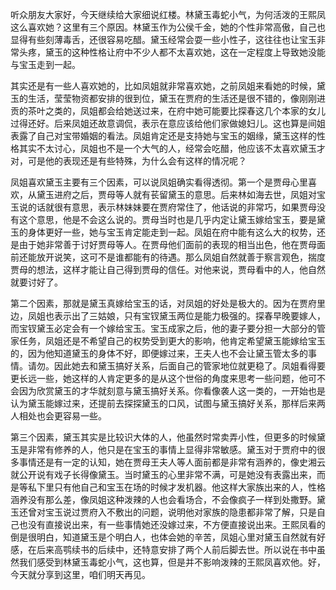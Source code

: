 
听众朋友大家好，今天继续给大家细说红楼。林黛玉毒蛇小气，为何活泼的王熙凤这么喜欢她？这里有三个原因。林黛玉作为公侯千金，她的个性非常高傲，自己也显得有些刻薄毒舌，还很容易吃醋。黛玉经常会耍一些小性子，这往往也让宝玉非常头疼，黛玉的这种性格让府中不少人都不太喜欢她，这在一定程度上导致她没能与宝玉走到一起。

其实还是有一些人喜欢她的，比如凤姐就非常喜欢她，之前凤姐来看她的时候，黛玉的生活，莹莹物资都安排的很到位，黛玉在贾府的生活还是很不错的，像刚刚进贡的茶叶之类的，凤姐都会给她送过来，在府中她可能要比探春这几个本家的女儿过得还好。后来凤姐还故意调侃，表示在意应该给他们家做媳妇儿。这也算是间姐表露了自己对宝带婚姻的看法。凤姐肯定还是支持她与宝玉的姻缘，黛玉这样的性格其实不太讨心，凤姐也不是一个大气的人，经常会吃醋，他应该不太喜欢黛玉才对，可是他的表现还是有些特殊，为什么会有这样的情况呢？

凤姐喜欢黛玉主要有三个因素，可以说凤姐确实看得透彻。第一个是贾母心里喜欢，从黛玉进府之后，贾母等人就有苌留黛玉的意思。后来林如海去世，凤姐对宝玉说的话就很有意思，表示林妹妹要在贾府常住了，他话说的非常巧，如果贾母没有这个意思，他是不会这么说的。贾母当时也是几乎内定让黛玉嫁给宝玉，要是黛玉的身体更好一些，她与宝玉肯定能走到一起。凤姐在府中能有这么大的权势，还是由于她非常善于讨好贾母等人。在贾母他们面前的表现的相当出色，他在贾母面前还能放开说笑，这可不是谁都能有的待遇。那么凤姐自然就善于察言观色，揣度贾母的想法，这样才能让自己得到贾母的信任。对他来说，贾母看中的人，他自然就要讨好了。

第二个因素，那就是黛玉真嫁给宝玉的话，对凤姐的好处是极大的。因为在贾府里边，凤姐也表示出了三姑娘，只有宝钗黛玉两位是能力极强的。探春早晚要嫁人，而宝钗黛玉必定会有一个嫁给宝玉。宝玉成家之后，他的妻子要分担一大部分的管家任务，凤姐还是不希望自己的权势受到更大的影响，他肯定希望黛玉能嫁给宝玉的，因为他知道黛玉的身体不好，即便嫁过来，王夫人也不会让黛玉管太多的事情。请勿。因此她去和黛玉搞好关系，后面自己的管家地位就更稳了。凤姐看得要更长远一些，她这样的人肯定更多的是从这个世俗的角度来思考一些问题，他可不会因为欣赏黛玉的才华就刻意与黛玉搞好关系。你看像袭人这一类的，一开始也是认为黛玉能嫁过来，还提前去探探黛玉的口风，试图与黛玉搞好关系，那样后来两人相处也会更容易一些。

第三个因素，黛玉其实是比较识大体的人，他虽然时常卖弄小性，但更多的时候黛玉是非常有修养的人，他只是在宝玉的事情上显得非常敏感。黛玉对于贾府中的很多事情还是有一定的认知，她在贾母王夫人等人面前都是非常有涵养的，像史湘云就公开说有戏子长得像黛玉。当时黛玉的心里非常不满，可是她没有表露出来，而是等私下里只有他自己和宝玉在场的时候才发机器。他这样大家族出来的人，性格涵养没有那么差，像凤姐这种泼辣的人也会看场合，不会像疯子一样到处撒野。黛玉还曾对宝玉说过贾府入不敷出的问题，说明他对家族的隐患都非常了解，只是自己也没有直接说出来，有一些事情她还没嫁过来，不方便直接说出来。王熙凤看的倒是很明白，知道黛玉是个明白人，也体会她的辛苦，凤姐心里对黛玉自然就有好感，在后来高鹗续书的后续中，还特意安排了两个人前后脚去世。所以说在书中虽然我们感受到林黛玉毒蛇小气，这也算，但是并不影响泼辣的王熙凤喜欢他。好，今天就分享到这里，咱们明天再见。


